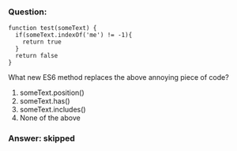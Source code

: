 ### Question:

```
function test(someText) {
  if(someText.indexOf('me') != -1){
    return true
  }
  return false
}
```  

What new ES6 method replaces the above annoying piece of code?

1. someText.position()
2. someText.has()
3. someText.includes()
4. None of the above


### Answer: skipped

